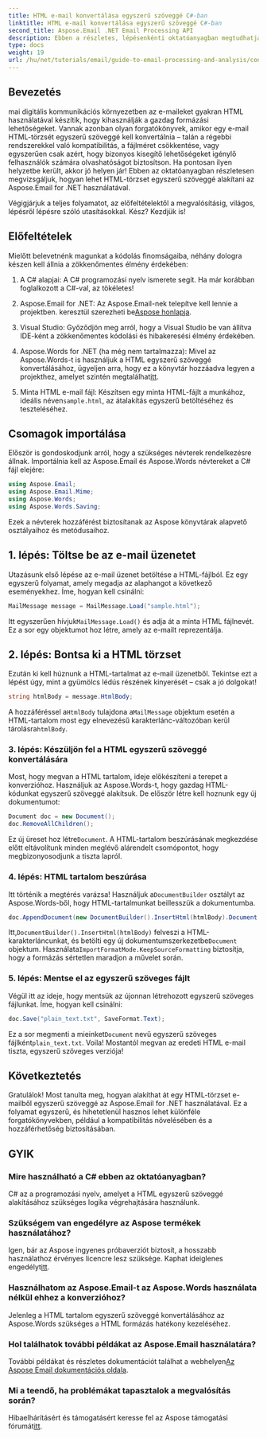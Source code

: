 ```yaml
---
title: HTML e-mail konvertálása egyszerű szöveggé C#-ban
linktitle: HTML e-mail konvertálása egyszerű szöveggé C#-ban
second_title: Aspose.Email .NET Email Processing API
description: Ebben a részletes, lépésenkénti oktatóanyagban megtudhatja, hogyan konvertálhat egyszerűen HTML-alapú e-mail törzseket egyszerű szöveggé az Aspose.Email for .NET használatával.
type: docs
weight: 19
url: /hu/net/tutorials/email/guide-to-email-processing-and-analysis/convert-html-email-to-plain-text/
---
```

## Bevezetés

mai digitális kommunikációs környezetben az e-maileket gyakran HTML használatával készítik, hogy kihasználják a gazdag formázási lehetőségeket. Vannak azonban olyan forgatókönyvek, amikor egy e-mail HTML-törzsét egyszerű szöveggé kell konvertálnia – talán a régebbi rendszerekkel való kompatibilitás, a fájlméret csökkentése, vagy egyszerűen csak azért, hogy bizonyos kisegítő lehetőségeket igénylő felhasználók számára olvashatóságot biztosítson. Ha pontosan ilyen helyzetbe került, akkor jó helyen jár! Ebben az oktatóanyagban részletesen megvizsgáljuk, hogyan lehet HTML-törzset egyszerű szöveggé alakítani az Aspose.Email for .NET használatával. 

Végigjárjuk a teljes folyamatot, az előfeltételektől a megvalósításig, világos, lépésről lépésre szóló utasításokkal. Kész? Kezdjük is!

## Előfeltételek

Mielőtt belevetnénk magunkat a kódolás finomságaiba, néhány dologra készen kell állnia a zökkenőmentes élmény érdekében:

1. A C# alapjai: A C# programozási nyelv ismerete segít. Ha már korábban foglalkozott a C#-val, az tökéletes!

2. Aspose.Email for .NET: Az Aspose.Email-nek telepítve kell lennie a projektben. keresztül szerezheti be[Aspose honlapja](https://releases.aspose.com/email/net/).

3. Visual Studio: Győződjön meg arról, hogy a Visual Studio be van állítva IDE-ként a zökkenőmentes kódolási és hibakeresési élmény érdekében.

4.  Aspose.Words for .NET (ha még nem tartalmazza): Mivel az Aspose.Words-t is használjuk a HTML egyszerű szöveggé konvertálásához, ügyeljen arra, hogy ez a könyvtár hozzáadva legyen a projekthez, amelyet szintén megtalálhat[itt](https://releases.aspose.com/words/net/).

5.  Minta HTML e-mail fájl: Készítsen egy minta HTML-fájlt a munkához, ideális néven`sample.html`, az átalakítás egyszerű betöltéséhez és teszteléséhez.

## Csomagok importálása

Először is gondoskodjunk arról, hogy a szükséges névterek rendelkezésre állnak. Importálnia kell az Aspose.Email és Aspose.Words névtereket a C# fájl elejére:

```csharp
using Aspose.Email;
using Aspose.Email.Mime;
using Aspose.Words;
using Aspose.Words.Saving;
```

Ezek a névterek hozzáférést biztosítanak az Aspose könyvtárak alapvető osztályaihoz és metódusaihoz.

## 1. lépés: Töltse be az e-mail üzenetet

Utazásunk első lépése az e-mail üzenet betöltése a HTML-fájlból. Ez egy egyszerű folyamat, amely megadja az alaphangot a következő eseményekhez. Íme, hogyan kell csinálni:

```csharp
MailMessage message = MailMessage.Load("sample.html");
```

 Itt egyszerűen hívjuk`MailMessage.Load()` és adja át a minta HTML fájlnevét. Ez a sor egy objektumot hoz létre, amely az e-mailt reprezentálja.

## 2. lépés: Bontsa ki a HTML törzset

Ezután ki kell húznunk a HTML-tartalmat az e-mail üzenetből. Tekintse ezt a lépést úgy, mint a gyümölcs lédús részének kinyerését – csak a jó dolgokat!

```csharp
string htmlBody = message.HtmlBody;
```

 A hozzáféréssel a`HtmlBody` tulajdona a`MailMessage` objektum esetén a HTML-tartalom most egy elnevezésű karakterlánc-változóban kerül tárolásra`htmlBody`.

### 3. lépés: Készüljön fel a HTML egyszerű szöveggé konvertálására

Most, hogy megvan a HTML tartalom, ideje előkészíteni a terepet a konverzióhoz. Használjuk az Aspose.Words-t, hogy gazdag HTML-kódunkat egyszerű szöveggé alakítsuk. De először létre kell hoznunk egy új dokumentumot:

```csharp
Document doc = new Document();
doc.RemoveAllChildren();
```

 Ez új üreset hoz létre`Document`. A HTML-tartalom beszúrásának megkezdése előtt eltávolítunk minden meglévő alárendelt csomópontot, hogy megbizonyosodjunk a tiszta lapról.

### 4. lépés: HTML tartalom beszúrása

 Itt történik a megtérés varázsa! Használjuk a`DocumentBuilder` osztályt az Aspose.Words-ből, hogy HTML-tartalmunkat beillesszük a dokumentumba. 

```csharp
doc.AppendDocument(new DocumentBuilder().InsertHtml(htmlBody).Document, ImportFormatMode.KeepSourceFormatting);
```

 Itt,`DocumentBuilder().InsertHtml(htmlBody)` felveszi a HTML-karakterláncunkat, és betölti egy új dokumentumszerkezetbe`Document` objektum. Használata`ImportFormatMode.KeepSourceFormatting` biztosítja, hogy a formázás sértetlen maradjon a művelet során.

### 5. lépés: Mentse el az egyszerű szöveges fájlt

Végül itt az ideje, hogy mentsük az újonnan létrehozott egyszerű szöveges fájlunkat. Íme, hogyan kell csinálni:

```csharp
doc.Save("plain_text.txt", SaveFormat.Text);
```

 Ez a sor megmenti a mieinket`Document` nevű egyszerű szöveges fájlként`plain_text.txt`. Voila! Mostantól megvan az eredeti HTML e-mail tiszta, egyszerű szöveges verziója!

## Következtetés

Gratulálok! Most tanulta meg, hogyan alakíthat át egy HTML-törzset e-mailből egyszerű szöveggé az Aspose.Email for .NET használatával. Ez a folyamat egyszerű, és hihetetlenül hasznos lehet különféle forgatókönyvekben, például a kompatibilitás növelésében és a hozzáférhetőség biztosításában. 

## GYIK

### Mire használható a C# ebben az oktatóanyagban?  
C# az a programozási nyelv, amelyet a HTML egyszerű szöveggé alakításához szükséges logika végrehajtására használunk.

### Szükségem van engedélyre az Aspose termékek használatához?  
 Igen, bár az Aspose ingyenes próbaverziót biztosít, a hosszabb használathoz érvényes licencre lesz szüksége. Kaphat ideiglenes engedélyt[itt](https://purchase.conholdate.com/temporary-license/).

### Használhatom az Aspose.Email-t az Aspose.Words használata nélkül ehhez a konverzióhoz?  
Jelenleg a HTML tartalom egyszerű szöveggé konvertálásához az Aspose.Words szükséges a HTML formázás hatékony kezeléséhez.

### Hol találhatok további példákat az Aspose.Email használatára?  
 További példákat és részletes dokumentációt találhat a webhelyen[Az Aspose Email dokumentációs oldala](https://reference.aspose.com/email/net/).

### Mi a teendő, ha problémákat tapasztalok a megvalósítás során?  
 Hibaelhárításért és támogatásért keresse fel az Aspose támogatási fórumát[itt](https://forum.aspose.com/c/email/12/).